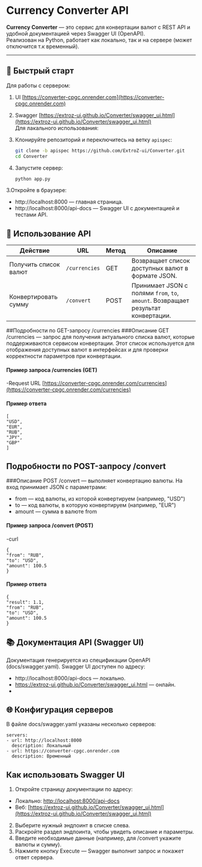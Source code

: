 # Currency Converter API

**Currency Converter** — это сервис для конвертации валют с REST API и удобной документацией через Swagger UI (OpenAPI).  
Реализован на Python, работает как локально, так и на сервере (может отключится т.к временный).

---

## 🚀 Быстрый старт
Для работы с сервером:
1. UI [https://converter-cpgc.onrender.com](https://converter-cpgc.onrender.com)
2. Swagger [https://extroz-ui.github.io/Converter/swagger_ui.html](https://extroz-ui.github.io/Converter/swagger_ui.html)  
Для лакального использования:
1. Клонируйте репозиторий и переключитесь на ветку `apispec`:

   ```bash
   git clone -b apispec https://github.com/ExtroZ-ui/Converter.git
   cd Converter
   
2. Запустите сервер:
   
    ```bash
   python app.py

3.Откройте в браузере:

- http://localhost:8000 — главная страница.
- http://localhost:8000/api-docs — Swagger UI с документацией и тестами API.

## 📖 Использование API

| Действие              | URL           | Метод | Описание                                                                          |
| --------------------- | ------------- | ----- | --------------------------------------------------------------------------------- |
| Получить список валют | `/currencies` | GET   | Возвращает список доступных валют в формате JSON.                                 |
| Конвертировать сумму  | `/convert`    | POST  | Принимает JSON с полями `from`, `to`, `amount`. Возвращает результат конвертации. |

##Подробности по GET-запросу /currencies
###Описание
GET /currencies — запрос для получения актуального списка валют, которые поддерживаются сервисом конвертации. Этот список используется для отображения доступных валют в интерфейсах и для проверки корректности параметров при конвертации.

#### Пример запроса /currencies (GET)
-Request URL
[https://converter-cpgc.onrender.com/currencies](https://converter-cpgc.onrender.com/currencies)

#### Пример ответа

  ```
[
  "USD",
  "EUR",
  "RUB",
  "JPY",
  "GBP"
]
  ```

## Подробности по POST-запросу /convert
###Описание
POST /convert — выполняет конвертацию валюты. На вход принимает JSON с параметрами:
- from — код валюты, из которой конвертируем (например, "USD")
- to — код валюты, в которую конвертируем (например, "EUR")
- amount — сумма в валюте from
  
#### Пример запроса /convert (POST)
-curl
  ```
{
  "from": "RUB",
  "to": "USD",
  "amount": 100.5
}
  ```
#### Пример ответа

  ```
{
  "result": 1.1,
  "from": "RUB",
  "to": "USD",
  "amount": 100.5
}
  ```

## 📚 Документация API (Swagger UI)
Документация генерируется из спецификации OpenAPI (docs/swagger.yaml).
Swagger UI доступен по адресу:
  - http://localhost:8000/api-docs — локально.
  - https://extroz-ui.github.io/Converter/swagger_ui.html — онлайн.
  - 

## 🌐 Конфигурация серверов
В файле docs/swagger.yaml указаны несколько серверов:

  ```
servers:
  - url: http://localhost:8000
    description: Локальный
  - url: https://converter-cpgc.onrender.com
    description: Временный
  ```

## Как использовать Swagger UI
1. Откройте страницу документации по адресу:
 - Локально: [http://localhost:8000/api-docs](http://localhost:8000/api-docs)
 - Веб: [https://extroz-ui.github.io/Converter/swagger_ui.html](https://extroz-ui.github.io/Converter/swagger_ui.html)
2. Выберите нужный эндпоинт в списке слева.
3. Раскройте раздел эндпоинта, чтобы увидеть описание и параметры.
4. Введите необходимые данные (например, для /convert укажите валюты и сумму).
5. Нажмите кнопку Execute — Swagger выполнит запрос и покажет ответ сервера.
